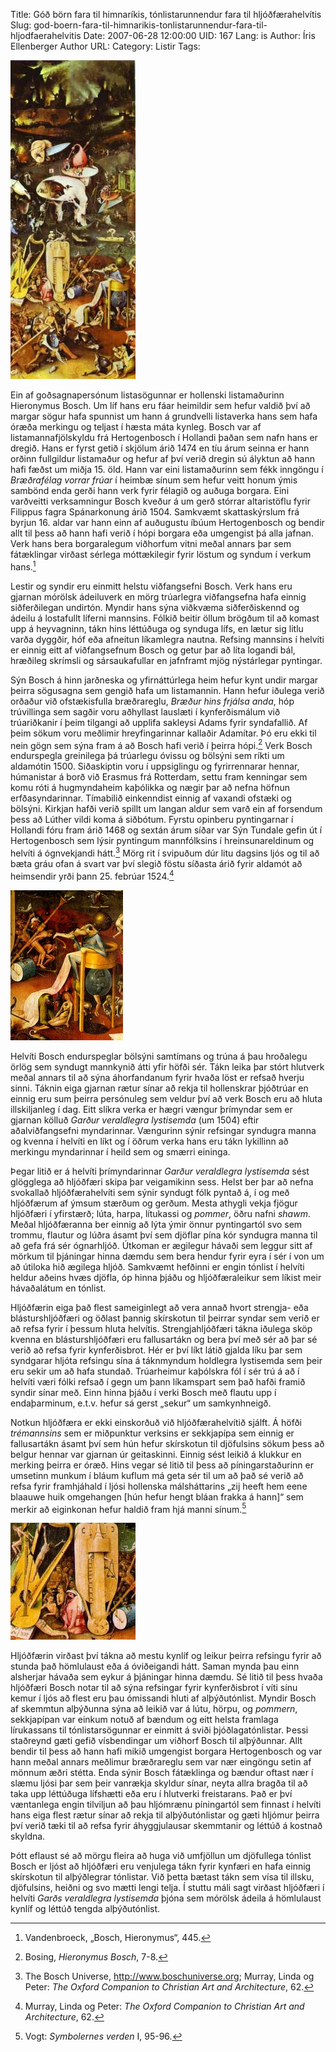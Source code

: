 Title: Góð börn fara til himnaríkis, tónlistarunnendur fara til hljóðfærahelvítis
Slug: god-boern-fara-til-himnarikis-tonlistarunnendur-fara-til-hljodfaerahelvitis
Date: 2007-06-28 12:00:00
UID: 167
Lang: is
Author: Íris Ellenberger
Author URL: 
Category: Listir
Tags: 

![Helvíti Bosch](399.jpg)

Ein af goðsagnapersónum listasögunnar er hollenski listamaðurinn Hieronymus Bosch. Um líf hans eru fáar heimildir sem hefur valdið því að margar sögur hafa spunnist um hann á grundvelli listaverka hans sem hafa óræða merkingu og teljast í hæsta máta kynleg. Bosch var af listamannafjölskyldu frá Hertogenbosch í Hollandi þaðan sem nafn hans er dregið. Hans er fyrst getið í skjölum árið 1474 en tíu árum seinna er hann orðinn fullgildur listamaður og hefur af því verið dregin sú ályktun að hann hafi fæðst um miðja 15. öld. Hann var eini listamaðurinn sem fékk inngöngu í _Bræðrafélag vorrar frúar_ í heimbæ sínum sem hefur veitt honum ýmis sambönd enda gerði hann verk fyrir félagið og auðuga borgara. Eini varðveitti verksamningur Bosch kveður á um gerð stórrar altaristöflu fyrir Filippus fagra Spánarkonung árið 1504. Samkvæmt skattaskýrslum frá byrjun 16. aldar var hann einn af auðugustu íbúum Hertogenbosch og bendir allt til þess að hann hafi verið í hópi borgara eða umgengist þá alla jafnan. Verk hans bera borgaralegum viðhorfum vitni meðal annars þar sem fátæklingar virðast sérlega móttækilegir fyrir löstum og syndum í verkum hans.[^1]

Lestir og syndir eru einmitt helstu viðfangsefni Bosch. Verk hans eru gjarnan mórölsk ádeiluverk en mörg trúarlegra viðfangsefna hafa einnig siðferðilegan undirtón. Myndir hans sýna viðkvæma siðferðiskennd og ádeilu á lostafullt líferni mannsins. Fólkið beitir öllum brögðum til að komast upp á heyvagninn, tákn hins léttúðuga og synduga lífs, en lætur sig litlu varða dyggðir, hóf eða afneitun líkamlegra nautna. Refsing mannsins í helvíti er einnig eitt af viðfangsefnum Bosch og getur þar að líta logandi bál, hræðileg skrímsli og sársaukafullar en jafnframt mjög nýstárlegar pyntingar. 

Sýn Bosch á hinn jarðneska og yfirnáttúrlega heim hefur kynt undir margar þeirra sögusagna sem gengið hafa um listamannin. Hann hefur iðulega verið orðaður við ofstækisfulla bræðrareglu, _Bræður hins frjálsa anda_, hóp trúvillinga sem sagðir voru aðhyllast lauslæti í kynferðismálum við trúariðkanir í þeim tilgangi að upplifa sakleysi Adams fyrir syndafallið. Af þeim sökum voru meðlimir hreyfingarinnar kallaðir Adamítar. Þó eru ekki til nein gögn sem sýna fram á að Bosch hafi verið í þeirra hópi.[^2] Verk Bosch endurspegla greinilega þá trúarlegu óvissu og bölsýni sem ríkti um aldamótin 1500. Siðaskiptin voru í uppsiglingu og fyrirrennarar hennar, húmanistar á borð við Erasmus frá Rotterdam, settu fram kenningar sem komu róti á hugmyndaheim kaþólikka og nægir þar að nefna höfnun erfðasyndarinnar. Tímabilið einkenndist einnig af vaxandi ofstæki og bölsýni. Kirkjan hafði verið spillt um langan aldur sem varð ein af forsendum þess að Lúther vildi koma á siðbótum. Fyrstu opinberu pyntingarnar í Hollandi fóru fram árið 1468 og sextán árum síðar var Sýn Tundale gefin út í Hertogenbosch sem lýsir pyntingum mannfólksins í hreinsunareldinum og helvíti á ógnvekjandi hátt.[^3] Mörg rit í svipuðum dúr litu dagsins ljós og til að bæta gráu ofan á svart var því slegið föstu síðasta árið fyrir aldamót að heimsendir yrði þann 25. febrúar 1524.[^4]

![Syndarar étnir](401.jpg)

Helvíti Bosch endurspeglar bölsýni samtímans og trúna á þau hroðalegu örlög sem syndugt mannkynið átti yfir höfði sér. Tákn leika þar stórt hlutverk meðal annars til að sýna áhorfandanum fyrir hvaða löst er refsað hverju sinni. Táknin eiga gjarnan rætur sínar að rekja til hollenskrar þjóðtrúar en einnig eru sum þeirra persónuleg sem veldur því að verk Bosch eru að hluta illskiljanleg í dag. Eitt slíkra verka er hægri vængur þrímyndar sem er gjarnan kölluð _Garður veraldlegra lystisemda_ (um 1504) eftir aðalviðfangsefni myndarinnar. Vængurinn sýnir refsingar syndugra manna og kvenna í helvíti en líkt og í öðrum verka hans eru tákn lykillinn að merkingu myndarinnar í heild sem og smærri eininga.

Þegar litið er á helvíti þrímyndarinnar _Garður veraldlegra lystisemda_ sést glögglega að hljóðfæri skipa þar veigamikinn sess. Helst ber þar að nefna svokallað hljóðfærahelvíti sem sýnir syndugt fólk pyntað á, í og með hljóðfærum af ýmsum stærðum og gerðum. Mesta athygli vekja fjögur hljóðfæri í yfirstærð; lúta, harpa, lítukassi og _pommer_, öðru nafni _shawm_. Meðal hljóðfæranna ber einnig að lýta ýmir önnur pyntingartól svo sem trommu, flautur og lúðra ásamt því sem djöflar pína kór syndugra manna til að gefa frá sér ógnarhljóð. Útkoman er ægilegur hávaði sem leggur sitt af mörkum til þjáningar hinna dæmdu sem bera hendur fyrir eyra í sér í von um að útiloka hið ægilega hljóð. Samkvæmt hefðinni er engin tónlist í helvíti heldur aðeins hvæs djöfla, óp hinna þjáðu og hljóðfæraleikur sem líkist meir hávaðalátum en tónlist.

Hljóðfærin eiga það flest sameiginlegt að vera annað hvort strengja- eða blásturshljóðfæri og öðlast þannig skírskotun til þeirrar syndar sem verið er að refsa fyrir í þessum hluta helvítis. Strengjahljóðfæri tákna iðulega sköp kvenna en blásturshljóðfæri eru fallusartákn og bera því með sér að þar sé verið að refsa fyrir kynferðisbrot. Hér er því líkt látið gjalda líku þar sem syndgarar hljóta refsingu sína á táknmyndum holdlegra lystisemda sem þeir eru sekir um að hafa stundað. Trúarheimur kaþólskra fól í sér trú á að í helvíti væri fólki refsað í gegn um þann líkamspart sem það hafði framið syndir sínar með. Einn hinna þjáðu í verki Bosch með flautu upp í endaþarminum, e.t.v. hefur sá gerst „sekur“ um samkynhneigð.

Notkun hljóðfæra er ekki einskorðuð við hljóðfærahelvítið sjálft. Á höfði _trémannsins_ sem er miðpunktur verksins er sekkjapípa sem einnig er fallusartákn ásamt því sem hún hefur skírskotun til djöfulsins sökum þess að belgur hennar var gjarnan úr geitaskinni. Einnig sést leikið á klukkur en merking þeirra er óræð. Hins vegar sé litið til þess að píningarstaðurinn er umsetinn munkum í bláum kuflum má geta sér til um að það sé verið að refsa fyrir framhjáhald í ljósi hollenska málsháttarins „zij heeft hem eene blaauwe huik omgehangen [hún hefur hengt bláan frakka á hann]“ sem merkir að eiginkonan hefur haldið fram hjá manni sínum.[^5]

![Hljóðfærahelvítið](400.jpg)

Hljóðfærin virðast því tákna að mestu kynlíf og leikur þeirra refsingu fyrir að stunda það hömlulaust eða á óviðeigandi hátt. Saman mynda þau einn alsherjar hávaða sem eykur á þjáningar hinna dæmdu. Sé litið til þess hvaða hljóðfæri Bosch notar til að sýna refsingar fyrir kynferðisbrot í víti sínu kemur í ljós að flest eru þau ómissandi hluti af alþýðutónlist. Myndir Bosch af skemmtun alþýðunna sýna að leikið var á lútu, hörpu, og _pommern_, sekkjapípan var einkum notuð af bændum og eitt helsta framlaga lírukassans til tónlistarsögunnar er einmitt á sviði þjóðlagatónlistar. Þessi staðreynd gæti gefið vísbendingar um viðhorf Bosch til alþýðunnar. Allt bendir til þess að hann hafi mikið umgengist borgara Hertogenbosch og var hann meðal annars meðlimur bræðrareglu sem var nær eingöngu setin af mönnum æðri stétta. Enda sýnir Bosch fátæklinga og bændur oftast nær í slæmu ljósi þar sem þeir vanrækja skyldur sínar, neyta allra bragða til að taka upp léttúðuga lífshætti eða eru í hlutverki freistarans. Það er því væntanlega engin tilviljun að þau hljómrænu píningartól sem finnast í helvíti hans eiga flest rætur sínar að rekja til alþýðutónlistar og gæti hljómur þeirra því verið tæki til að refsa fyrir áhyggjulausar skemmtanir og léttúð á kostnað skyldna.

Þótt eflaust sé að mörgu fleira að huga við umfjöllun um djöfullega tónlist Bosch er ljóst að hljóðfæri eru venjulega tákn fyrir kynfæri en hafa einnig skírskotun til alþýðlegrar tónlistar. Við þetta bætast tákn sem vísa til illsku, djöfulsins, heiðni og svo mætti lengi telja. Í stuttu máli sagt virðast hljóðfæri í helvíti _Garðs veraldlegra lystisemda_ þjóna sem mórölsk ádeila á hömlulaust kynlíf og léttúð tengda alþýðutónlist.

[^1]: Vandenbroeck, „Bosch, Hieronymus“, 445. 
[^2]: Bosing, _Hieronymus Bosch_, 7-8.
[^3]: The Bosch Universe, http://www.boschuniverse.org; Murray, Linda og Peter: _The Oxford Companion to Christian Art and Architecture_, 62.
[^4]: Murray, Linda og Peter: _The Oxford Companion to Christian Art and Architecture_, 62.
[^5]: Vogt: _Symbolernes verden_ I, 95-96.
